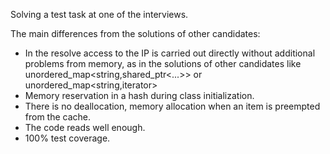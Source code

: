Solving a test task at one of the interviews.

The main differences from the solutions of other candidates:
* In the resolve access to the IP is carried out directly without additional problems from memory, as in the solutions of other candidates like unordered_map<string,shared_ptr<...>> or unordered_map<string,iterator>
* Memory reservation in a hash during class initialization.
* There is no deallocation, memory allocation when an item is preempted from the cache.
* The code reads well enough.
* 100% test coverage.
